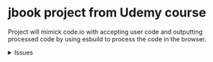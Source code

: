 # jbook project from Udemy course

Project will mimick code.io with accepting user code and
outputting processed code by using esbuild to process the
code in the browser.

<details>
  <summary>Issues</summary>

Solved issue with my dev-configuration to add `esbuild.wasm`
file to `dist` directory by running:

```sh
npm i -D copy-webpack-plugin
```

In `config/webpack.common.js` add:

```javascript
const CopyWebpackPlugin = require("copy-webpack-plugin");

module.exports = {
  // ...,
  plugins: [
    new CopyWebpackPlugin({
      patterns: [
        {
          from: "public", // copies all public dir contents to dist dir
        },
      ],
    }),
  ],
};
```

---

Solved issue with saving changes and browser showing error:

```sh
GET http://localhost:3000/favicon.ico  [HTTP/1.1 404 Not Found 0ms]
```

In `config/webpack.common.js` add:

```javascript
module.exports = {
  // ...,
  plugins: [
    new CopyWebpackPlugin({
      patterns: [
        {
          from: "public/esbuild.wasm",
        },
      ],
    }),
  ],
};
```

---

</details>
